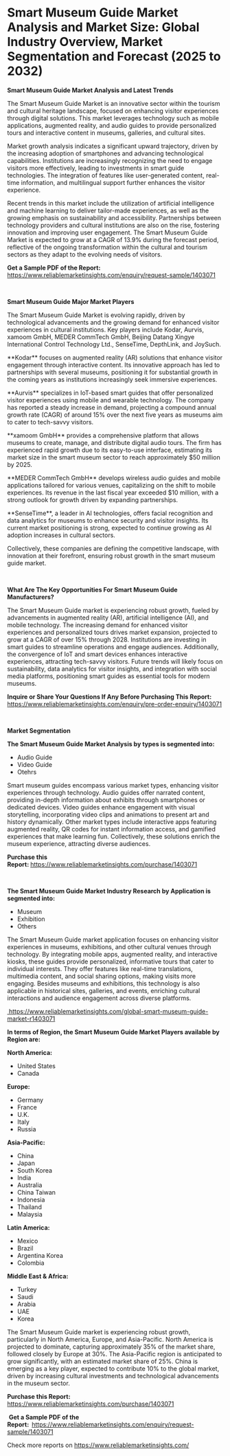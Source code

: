 <p><h1>Smart Museum Guide Market Analysis and Market Size: Global Industry Overview, Market Segmentation and Forecast (2025 to 2032)</h1></p><p><strong>Smart Museum Guide Market Analysis and Latest Trends</strong></p>
<p><p>The Smart Museum Guide Market is an innovative sector within the tourism and cultural heritage landscape, focused on enhancing visitor experiences through digital solutions. This market leverages technology such as mobile applications, augmented reality, and audio guides to provide personalized tours and interactive content in museums, galleries, and cultural sites.</p><p>Market growth analysis indicates a significant upward trajectory, driven by the increasing adoption of smartphones and advancing technological capabilities. Institutions are increasingly recognizing the need to engage visitors more effectively, leading to investments in smart guide technologies. The integration of features like user-generated content, real-time information, and multilingual support further enhances the visitor experience.</p><p>Recent trends in this market include the utilization of artificial intelligence and machine learning to deliver tailor-made experiences, as well as the growing emphasis on sustainability and accessibility. Partnerships between technology providers and cultural institutions are also on the rise, fostering innovation and improving user engagement. The Smart Museum Guide Market is expected to grow at a CAGR of 13.9% during the forecast period, reflective of the ongoing transformation within the cultural and tourism sectors as they adapt to the evolving needs of visitors.</p></p>
<p><strong>Get a Sample PDF of the Report:&nbsp;</strong> <a href="https://www.reliablemarketinsights.com/enquiry/request-sample/1403071?utm_campaign=2214&utm_medium=2&utm_source=Github&utm_content=ia&utm_term=28032025&utm_id=smart-museum-guide">https://www.reliablemarketinsights.com/enquiry/request-sample/1403071</a></p>
<p>&nbsp;</p>
<p><strong>Smart Museum Guide Major Market Players</strong></p>
<p><p>The Smart Museum Guide Market is evolving rapidly, driven by technological advancements and the growing demand for enhanced visitor experiences in cultural institutions. Key players include Kodar, Aurvis, xamoom GmbH, MEDER CommTech GmbH, Beijing Datang Xingye International Control Technology Ltd., SenseTime, DepthLink, and JoySuch.</p><p>**Kodar** focuses on augmented reality (AR) solutions that enhance visitor engagement through interactive content. Its innovative approach has led to partnerships with several museums, positioning it for substantial growth in the coming years as institutions increasingly seek immersive experiences.</p><p>**Aurvis** specializes in IoT-based smart guides that offer personalized visitor experiences using mobile and wearable technology. The company has reported a steady increase in demand, projecting a compound annual growth rate (CAGR) of around 15% over the next five years as museums aim to cater to tech-savvy visitors.</p><p>**xamoom GmbH** provides a comprehensive platform that allows museums to create, manage, and distribute digital audio tours. The firm has experienced rapid growth due to its easy-to-use interface, estimating its market size in the smart museum sector to reach approximately $50 million by 2025.</p><p>**MEDER CommTech GmbH** develops wireless audio guides and mobile applications tailored for various venues, capitalizing on the shift to mobile experiences. Its revenue in the last fiscal year exceeded $10 million, with a strong outlook for growth driven by expanding partnerships.</p><p>**SenseTime**, a leader in AI technologies, offers facial recognition and data analytics for museums to enhance security and visitor insights. Its current market positioning is strong, expected to continue growing as AI adoption increases in cultural sectors.</p><p>Collectively, these companies are defining the competitive landscape, with innovation at their forefront, ensuring robust growth in the smart museum guide market.</p></p>
<p>&nbsp;</p>
<p><strong>What Are The Key Opportunities For Smart Museum Guide Manufacturers?</strong></p>
<p><p>The Smart Museum Guide market is experiencing robust growth, fueled by advancements in augmented reality (AR), artificial intelligence (AI), and mobile technology. The increasing demand for enhanced visitor experiences and personalized tours drives market expansion, projected to grow at a CAGR of over 15% through 2028. Institutions are investing in smart guides to streamline operations and engage audiences. Additionally, the convergence of IoT and smart devices enhances interactive experiences, attracting tech-savvy visitors. Future trends will likely focus on sustainability, data analytics for visitor insights, and integration with social media platforms, positioning smart guides as essential tools for modern museums.</p></p>
<p><strong>Inquire or Share Your Questions If Any Before Purchasing This Report:</strong> <a href="https://www.reliablemarketinsights.com/enquiry/pre-order-enquiry/1403071?utm_campaign=2214&utm_medium=2&utm_source=Github&utm_content=ia&utm_term=28032025&utm_id=smart-museum-guide">https://www.reliablemarketinsights.com/enquiry/pre-order-enquiry/1403071</a></p>
<p>&nbsp;</p>
<p><strong>Market Segmentation</strong></p>
<p><strong>The Smart Museum Guide Market Analysis by types is segmented into:</strong></p>
<p><ul><li>Audio Guide</li><li>Video Guide</li><li>Otehrs</li></ul></p>
<p><p>Smart museum guides encompass various market types, enhancing visitor experiences through technology. Audio guides offer narrated content, providing in-depth information about exhibits through smartphones or dedicated devices. Video guides enhance engagement with visual storytelling, incorporating video clips and animations to present art and history dynamically. Other market types include interactive apps featuring augmented reality, QR codes for instant information access, and gamified experiences that make learning fun. Collectively, these solutions enrich the museum experience, attracting diverse audiences.</p></p>
<p><strong>Purchase this Report:&nbsp;</strong><a href="https://www.reliablemarketinsights.com/purchase/1403071?utm_campaign=2214&utm_medium=2&utm_source=Github&utm_content=ia&utm_term=28032025&utm_id=smart-museum-guide">https://www.reliablemarketinsights.com/purchase/1403071</a></p>
<p>&nbsp;</p>
<p><strong>The Smart Museum Guide Market Industry Research by Application is segmented into:</strong></p>
<p><ul><li>Museum</li><li>Exhibition</li><li>Others</li></ul></p>
<p><p>The Smart Museum Guide market application focuses on enhancing visitor experiences in museums, exhibitions, and other cultural venues through technology. By integrating mobile apps, augmented reality, and interactive kiosks, these guides provide personalized, informative tours that cater to individual interests. They offer features like real-time translations, multimedia content, and social sharing options, making visits more engaging. Besides museums and exhibitions, this technology is also applicable in historical sites, galleries, and events, enriching cultural interactions and audience engagement across diverse platforms.</p></p>
<p><a href="https://www.reliablemarketinsights.com/global-smart-museum-guide-market-r1403071?utm_campaign=2214&utm_medium=2&utm_source=Github&utm_content=ia&utm_term=28032025&utm_id=smart-museum-guide">&nbsp;https://www.reliablemarketinsights.com/global-smart-museum-guide-market-r1403071</a></p>
<p><strong>In terms of Region, the Smart Museum Guide Market Players available by Region are:</strong></p>
<p>
    <p> <strong> North America: </strong>
        <ul>
            <li>United States</li>
            <li>Canada</li>
        </ul>
        </p> 
    <p> <strong> Europe: </strong>
        <ul>
            <li>Germany</li>
            <li>France</li>
            <li>U.K.</li>
            <li>Italy</li>
            <li>Russia</li>
        </ul>
        </p> 
    <p> <strong> Asia-Pacific: </strong>
        <ul>
            <li>China</li>
            <li>Japan</li>
            <li>South Korea</li>
            <li>India</li>
            <li>Australia</li>
            <li>China Taiwan</li>
            <li>Indonesia</li>
            <li>Thailand</li>
            <li>Malaysia</li>
        </ul>
        </p> 
    <p> <strong> Latin America: </strong>
        <ul>
            <li>Mexico</li>
            <li>Brazil</li>
            <li>Argentina Korea</li>
            <li>Colombia</li>
        </ul>
        </p> 
    <p> <strong> Middle East & Africa: </strong>
        <ul>
            <li>Turkey</li>
            <li>Saudi</li>
            <li>Arabia</li>
            <li>UAE</li>
            <li>Korea</li>
        </ul>
    </p>
    </p>
<p><p>The Smart Museum Guide market is experiencing robust growth, particularly in North America, Europe, and Asia-Pacific. North America is projected to dominate, capturing approximately 35% of the market share, followed closely by Europe at 30%. The Asia-Pacific region is anticipated to grow significantly, with an estimated market share of 25%. China is emerging as a key player, expected to contribute 10% to the global market, driven by increasing cultural investments and technological advancements in the museum sector.</p></p>
<p><strong>Purchase this Report: </strong><a href="https://www.reliablemarketinsights.com/purchase/1403071?utm_campaign=2214&utm_medium=2&utm_source=Github&utm_content=ia&utm_term=28032025&utm_id=smart-museum-guide">https://www.reliablemarketinsights.com/purchase/1403071</a></p>
<p>&nbsp;<strong>Get a Sample PDF of the Report:&nbsp;&nbsp;</strong><a href="https://www.reliablemarketinsights.com/enquiry/request-sample/1403071?utm_campaign=2214&utm_medium=2&utm_source=Github&utm_content=ia&utm_term=28032025&utm_id=smart-museum-guide">https://www.reliablemarketinsights.com/enquiry/request-sample/1403071</a></p>
<p><strong></strong></p>
<p>Check more reports on <a href="https://www.reliablemarketinsights.com/?utm_campaign=2214&utm_medium=2&utm_source=Github&utm_content=ia&utm_term=28032025&utm_id=smart-museum-guide">https://www.reliablemarketinsights.com/</a></p>